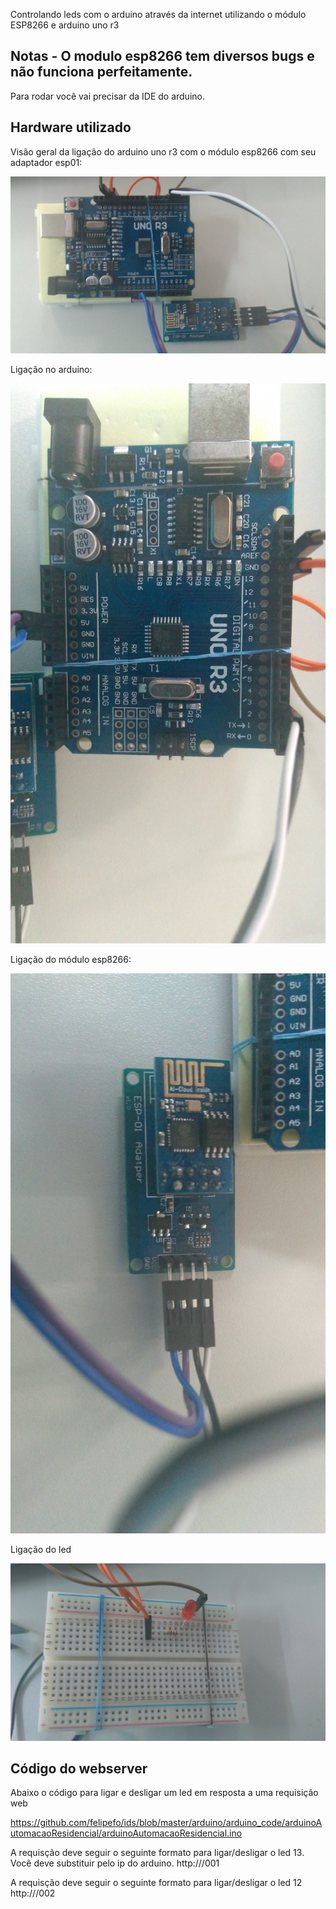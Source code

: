 
Controlando leds com o arduino através da internet utilizando o módulo ESP8266 e arduino uno r3

## Notas - O modulo esp8266 tem diversos bugs e não funciona perfeitamente.

Para rodar você vai precisar da IDE do arduino. 

## Hardware utilizado

Visão geral da ligação do arduino uno r3 com o módulo  esp8266 com seu adaptador esp01:

![alt text](https://github.com/felipefo/ids/blob/master/arduino/arduino_code/arduinoAutomacaoResidencial/images/visao_geral.jpg)

Ligação no arduino:

![alt text](https://github.com/felipefo/ids/blob/master/arduino/arduino_code/arduinoAutomacaoResidencial/images/ligacao_arduino.jpg)

Ligação do módulo esp8266: 

![alt text](https://github.com/felipefo/ids/blob/master/arduino/arduino_code/arduinoAutomacaoResidencial/images/modulo_esp8266.jpg)

Ligação do led 

![alt text](https://github.com/felipefo/ids/blob/master/arduino/arduino_code/arduinoAutomacaoResidencial/images/ligacao_led.jpg)



## Código do webserver

Abaixo o código para ligar e desligar um led em resposta a uma requisição web 

https://github.com/felipefo/ids/blob/master/arduino/arduino_code/arduinoAutomacaoResidencial/arduinoAutomacaoResidencial.ino

A requisção deve seguir o seguinte formato para ligar/desligar o led 13. Você deve substituir <ip> pelo ip do arduino.
http://<ip>/001

A requisção deve seguir o seguinte formato para ligar/desligar o led 12
http://<ip>/002










